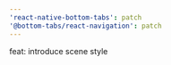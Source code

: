 ```yaml
---
'react-native-bottom-tabs': patch
'@bottom-tabs/react-navigation': patch
---
```


feat: introduce scene style
